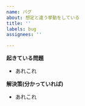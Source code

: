 ```yaml
---
name: バグ
about: 想定と違う挙動をしている
title: ''
labels: bug
assignees: ''

---
```


**起きている問題**
- あれこれ

**解決策(分かっていれば)**
- あれこれ
